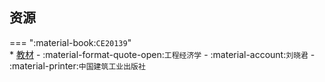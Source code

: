 ## 资源  
=== ":material-book:`CE20139`"  
    * [教材](http://api.cqu-openlib.cn/file?key=ie1Y735nk0ob) - :material-format-quote-open:`工程经济学` - :material-account:`刘晓君` - :material-printer:`中国建筑工业出版社`  